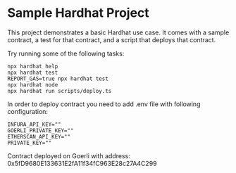 # Sample Hardhat Project

This project demonstrates a basic Hardhat use case. It comes with a sample contract, a test for that contract, and a script that deploys that contract.

Try running some of the following tasks:

```shell
npx hardhat help
npx hardhat test
REPORT_GAS=true npx hardhat test
npx hardhat node
npx hardhat run scripts/deploy.ts
```
In order to deploy contract you need to add .env file with following configuration:

```shell
INFURA_API_KEY=""
GOERLI_PRIVATE_KEY=""
ETHERSCAN_API_KEY=""
PRIVATE_KEY=""
```
Contract deployed on Goerli with address: 0x5fD9680E133631E2fA11f34fC963E28c27A4C299
